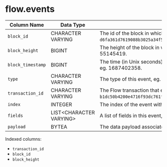 # flow.events

| Column Name       | Data Type                | Description                                                                                                               |
| ----------------- | ------------------------ | ------------------------------------------------------------------------------------------------------------------------- |
| `block_id`        | CHARACTER VARYING        | The id of the block in which this event occurred, eg. `d6fa361d7619088b3025a34f5d7a636ffe00f547ae96d178d86842856ad88d3d`. |
| `block_height`    | BIGINT                   | The height of the block in which this transfer occurred, eg. 55145419.                                                    |
| `block_timestamp` | BIGINT                   | The time (in Unix seconds) of the block in which this event occurred, eg. 1687402358.                                     |
| `type`            | CHARACTER VARYING        | The type of this event, eg. `A.e4cf4bdc1751c65d.AllDay.Withdraw`                                                          |
| `transaction_id`  | CHARACTER VARYING        | The Flow transaction that enacted this event, eg. `b1dc50b4200e4716f93dc761f12270e077b8e85ed9f5683c87bdb2f0c4dbc189`.     |
| `index`           | INTEGER                  | The index of the event within the block, eg. 5.                                                                           |
| `fields`          | LIST\<CHARACTER VARYING> | A list of fields in this event, eg. `[0.95000000, nil]`                                                                   |
| `payload`         | BYTEA                    | The data payload associated with this event.                                                                              |

Indexed columns:

* `transaction_id`
* `block_id`
* `block_height`
